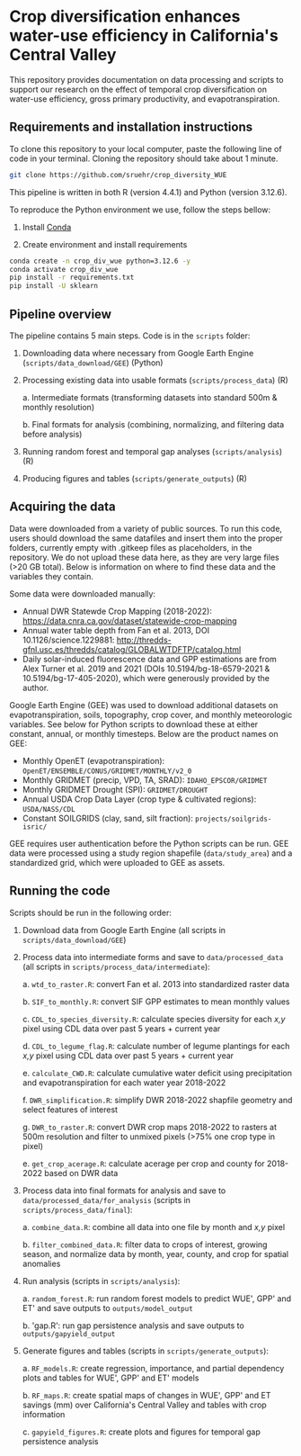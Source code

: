 # Crop diversification enhances water-use efficiency in California's Central Valley
This repository provides documentation on data processing and scripts to support our research on the effect of temporal crop diversification on water-use efficiency, gross primary productivity, and evapotranspiration.

## Requirements and installation instructions

To clone this repository to your local computer, paste the following line of code in your terminal. Cloning the repository should take about 1 minute. 

```bash
git clone https://github.com/sruehr/crop_diversity_WUE
```

This pipeline is written in both R (version 4.4.1) and Python (version 3.12.6). 

To reproduce the Python environment we use, follow the steps bellow: 

1. Install [Conda](http://conda.io/)

2. Create environment and install requirements

```bash
conda create -n crop_div_wue python=3.12.6 -y
conda activate crop_div_wue
pip install -r requirements.txt
pip install -U sklearn
```

## Pipeline overview
The pipeline contains 5 main steps. Code is in the `scripts` folder: 
1. Downloading data where necessary from Google Earth Engine (`scripts/data_download/GEE`) (Python)
2. Processing existing data into usable formats (`scripts/process_data`) (R)
   
     a. Intermediate formats (transforming datasets into standard 500m & monthly resolution)
   
     b. Final formats for analysis (combining, normalizing, and filtering data before analysis)

3. Running random forest and temporal gap analyses (`scripts/analysis`) (R)
4. Producing figures and tables (`scripts/generate_outputs`) (R)


## Acquiring the data
Data were downloaded from a variety of public sources. To run this code, users should download the same datafiles and insert them into the proper folders, currently empty with .gitkeep files as placeholders, in the repository. We do not upload these data here, as they are very large files (>20 GB total). Below is information on where to find these data and the variables they contain.
    
Some data were downloaded manually:
  - Annual DWR Statewde Crop Mapping (2018-2022): https://data.cnra.ca.gov/dataset/statewide-crop-mapping
  - Annual water table depth from Fan et al. 2013, DOI 10.1126/science.1229881: http://thredds-gfnl.usc.es/thredds/catalog/GLOBALWTDFTP/catalog.html
   - Daily solar-induced fluorescence data and GPP estimations are from Alex Turner et al. 2019 and 2021 (DOIs 10.5194/bg-18-6579-2021 & 10.5194/bg-17-405-2020), which were generously provided by the author. 

Google Earth Engine (GEE) was used to download additional datasets on evapotranspiration, soils, topography, crop cover, and monthly meteorologic variables. See below for Python scripts to download these at either constant, annual, or monthly timesteps. Below are the product names on GEE:
  - Monthly OpenET (evapotranspiration): `OpenET/ENSEMBLE/CONUS/GRIDMET/MONTHLY/v2_0`
  - Monthly GRIDMET (precip, VPD, TA, SRAD): `IDAHO_EPSCOR/GRIDMET`
  - Monthly GRIDMET Drought (SPI): `GRIDMET/DROUGHT`
  - Annual USDA Crop Data Layer (crop type & cultivated regions): `USDA/NASS/CDL`
  - Constant SOILGRIDS (clay, sand, silt fraction): `projects/soilgrids-isric/`

GEE requires user authentication before the Python scripts can be run. GEE data were processed using a study region shapefile (`data/study_area`) and a standardized grid, which were uploaded to GEE as assets.

## Running the code
Scripts should be run in the following order:
1. Download data from Google Earth Engine (all scripts in `scripts/data_download/GEE`)
2. Process data into intermediate forms and save to `data/processed_data` (all scripts in `scripts/process_data/intermediate`):
   
   a. `wtd_to_raster.R`: convert Fan et al. 2013 into standardized raster data
   
   b. `SIF_to_monthly.R`: convert SIF GPP estimates to mean monthly values
   
   c. `CDL_to_species_diversity.R`: calculate species diversity for each _x,y_ pixel using CDL data over past 5 years + current year
   
   d. `CDL_to_legume_flag.R`: calculate number of legume plantings for each _x,y_ pixel using CDL data over past 5 years + current year
   
   e. `calculate_CWD.R`: calculate cumulative water deficit using precipitation and evapotranspiration for each water year 2018-2022
   
   f. `DWR_simplification.R`: simplify DWR 2018-2022 shapfile geometry and select features of interest
   
   g. `DWR_to_raster.R`: convert DWR crop maps 2018-2022 to rasters at 500m resolution and filter to unmixed pixels (>75% one crop type in pixel)

   e. `get_crop_acerage.R`: calculate acerage per crop and county for 2018-2022 based on DWR data
4. Process data into final formats for analysis and save to `data/processed_data/for_analysis` (scripts in `scripts/process_data/final`):

   a. `combine_data.R`: combine all data into one file by month and _x,y_ pixel

   b. `filter_combined_data.R`: filter data to crops of interest, growing season, and normalize data by month, year, county, and crop for spatial anomalies
5. Run analysis (scripts in `scripts/analysis`):

   a. `random_forest.R`: run random forest models to predict WUE', GPP' and ET' and save outputs to `outputs/model_output`

   b. 'gap.R': run gap persistence analysis and save outputs to `outputs/gapyield_output`
6. Generate figures and tables (scripts in `scripts/generate_outputs`):

   a. `RF_models.R`: create regression, importance, and partial dependency plots and tables for WUE', GPP' and ET' models 

   b. `RF_maps.R`: create spatial maps of changes in WUE', GPP' and ET savings (mm) over California's Central Valley and tables with crop information 

   c. `gapyield_figures.R`: create plots and figures for temporal gap persistence analysis
